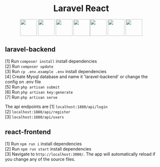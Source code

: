 <h1 align="center">
 Laravel React</h1>

<div align="center"> <img height="55" src="https://miro.medium.com/max/1400/1*m0s2io11J82PR7miqan92w.png"/> <img width="55" src="https://raw.githubusercontent.com/gilbarbara/logos/master/logos/bootstrap.svg"/> <img width="55" src="https://seeklogo.com/images/N/nodejs-logo-FBE122E377-seeklogo.com.png"/> <img width="55" src="https://cdn4.iconfinder.com/data/icons/logos-3/600/React.js_logo-512.png"/><img height="55" src="https://raw.githubusercontent.com/gilbarbara/logos/master/logos/javascript.svg"/> <img height="55" src="https://redux.js.org/img/redux-logo-landscape.png"/> <img width="55" src="https://1000logos.net/wp-content/uploads/2020/08/MySQL-Logo.png"/> </div>


## laravel-backend
[1] Run `composer install` install dependencies <br/>
[2] Run `composer update` <br/>
[3] Run `cp .env.example .env` install dependencies<br/>
[4] Create Mysql database and name it 'laravel-backend' or change the config on .env file                                         
[5] Run `php artisan submit` <br/>
[6] Run `php artisan key:generate` <br/>
[7] Run `php artisan serve` <br/>
                                           
The api endpoints are
[1] `localhost:1880/api/login` <br/>
[2] `localhost:1880/api/register` <br/>
[3] `localhost:1880/api/users`       <br/>                                                                          
                                           
## react-frontend
[1] Run `npm run i` install dependencies <br/>
[2] Run `npm run start` install dependencies<br/>
[3] Navigate to `http://localhost:3000/`. The app will automatically reload if you change any of the source files.                                           
